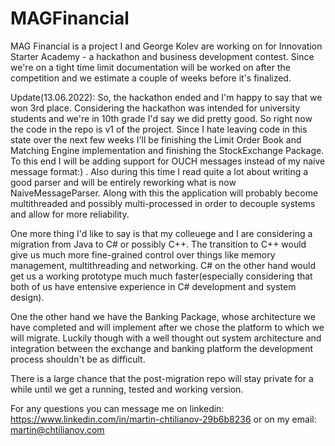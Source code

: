 # MAGFinancial
MAG Financial is a project I and George Kolev are working on for Innovation Starter Academy - a hackathon and business development contest. 
Since we're on a tight time limit documentation will be worked on after the competition and we estimate a couple of weeks before it's finalized.

Update(13.06.2022):
So, the hackathon ended and I'm happy to say that we won 3rd place. Considering the hackathon was intended for university students and we're
in 10th grade I'd say we did pretty good. So right now the code in the repo is v1 of the project. Since I hate leaving code in this state over 
the next few weeks I'll be finishing the Limit Order Book and Matching Engine implementation and finishing the StockExchange Package. To this end I will 
be adding support for OUCH messages instead of my naive message format:) . Also during this time I read quite a lot about writing a good parser and will
be entirely reworking what is now NaiveMessageParser. Along with this the application will probably become multithreaded and possibly multi-processed in order to decouple systems and allow for more reliability. 

One more thing I'd like to say is that my colleuege and I are considering a migration from Java to C# or possibly C++. The transition to C++ would give 
us much more fine-grained control over things like memory management, multithreading and networking. C# on the other hand would get us a working
prototype much much faster(especially considering that both of us have entensive experience in C# development and system design). 

One the other hand we have the Banking Package, whose architecture we have completed and will implement after we chose the platform to which we will 
migrate. Luckily though with a well thought out system architecture and integration between the exchange and banking platform the development process
shouldn't be as difficult.

There is a large chance that the post-migration repo will stay private for a while until we get a running, tested and working version.

For any questions you can message me on linkedin: https://www.linkedin.com/in/martin-chtilianov-29b6b8236
or on my email: martin@chtilianov.com
